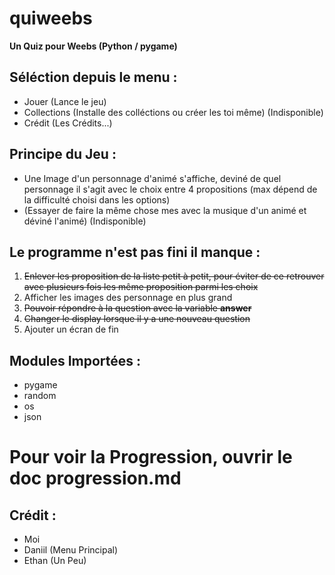 # quiweebs

**Un Quiz pour Weebs (Python / pygame)**

## Séléction depuis le menu :
- Jouer (Lance le jeu)
- Collections (Installe des colléctions ou créer les toi même) (Indisponible)
- Crédit (Les Crédits...)


## Principe du Jeu :
- Une Image d'un personnage d'animé s'affiche, deviné de quel personnage il s'agit avec le choix entre 4 propositions (max dépend de la difficulté choisi dans les options)
- (Essayer de faire la même chose mes avec la musique d'un animé et déviné l'animé) (Indisponible)


## Le programme n'est pas fini il manque :
1. ~~Enlever les proposition de la liste petit à petit, pour éviter de ce retrouver avec plusieurs fois les même proposition parmi les choix~~
2. Afficher les images des personnage en plus grand
3. ~~Pouvoir répondre à la question avec la variable **answer**~~
4. ~~Changer le display lorsque il y a une nouveau question~~
5. Ajouter un écran de fin


## Modules Importées :
- pygame
- random
- os
- json


# Pour voir la Progression, ouvrir le doc progression.md







## Crédit :
- Moi
- Daniil (Menu Principal)
- Ethan (Un Peu)

